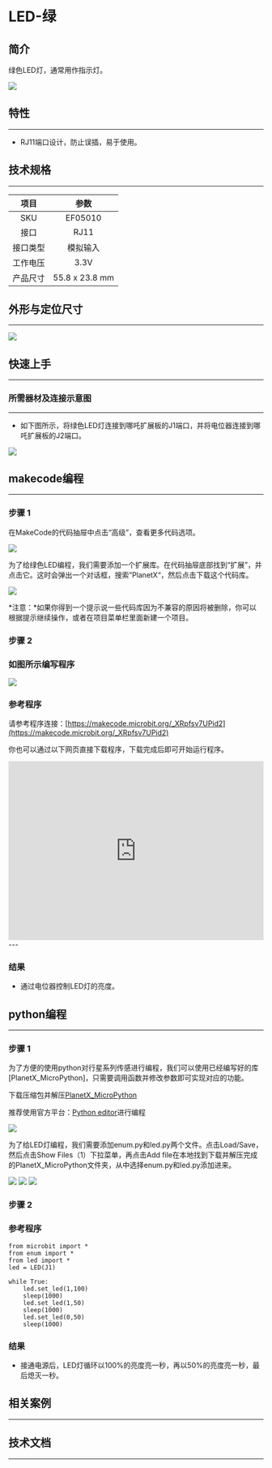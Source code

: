 # LED-绿

## 简介
绿色LED灯，通常用作指示灯。

![](./images/05010_01.png)

## 特性
---
- RJ11端口设计，防止误插，易于使用。
## 技术规格
---

项目 | 参数 
:-: | :-: 
SKU|EF05010
接口|RJ11
接口类型|模拟输入
工作电压|3.3V
产品尺寸|55.8 x 23.8 mm





## 外形与定位尺寸
---


![](./images/05010_02.png)


## 快速上手
---

### 所需器材及连接示意图
---

- 如下图所示，将绿色LED灯连接到哪吒扩展板的J1端口，并将电位器连接到哪吒扩展板的J2端口。

![](./images/05010_03.png)

## makecode编程
---

### 步骤 1
在MakeCode的代码抽屉中点击“高级”，查看更多代码选项。

![](./images/05001_04.png)

为了给绿色LED编程，我们需要添加一个扩展库。在代码抽屉底部找到“扩展”，并点击它。这时会弹出一个对话框，搜索”PlanetX“，然后点击下载这个代码库。

![](./images/05001_05.png)

*注意：*如果你得到一个提示说一些代码库因为不兼容的原因将被删除，你可以根据提示继续操作，或者在项目菜单栏里面新建一个项目。
### 步骤 2
### 如图所示编写程序

![](./images/05009_06.png)


### 参考程序
请参考程序连接：[https://makecode.microbit.org/_XRpfsv7UPid2](https://makecode.microbit.org/_XRpfsv7UPid2)

你也可以通过以下网页直接下载程序，下载完成后即可开始运行程序。

<div style="position:relative;height:0;padding-bottom:70%;overflow:hidden;"><iframe style="position:absolute;top:0;left:0;width:100%;height:100%;" src="https://makecode.microbit.org/#pub:_XRpfsv7UPid2" frameborder="0" sandbox="allow-popups allow-forms allow-scripts allow-same-origin"></iframe></div>  
---

### 结果
- 通过电位器控制LED灯的亮度。

## python编程
---


### 步骤 1

为了方便的使用python对行星系列传感进行编程，我们可以使用已经编写好的库[PlanetX_MicroPython]，只需要调用函数并修改参数即可实现对应的功能。

下载压缩包并解压[PlanetX_MicroPython](https://github.com/lionyhw/PlanetX_MicroPython/archive/master.zip)

推荐使用官方平台：[Python editor](https://python.microbit.org/v/2.0)进行编程

![](./images/05001_07.png)

为了给LED灯编程，我们需要添加enum.py和led.py两个文件。点击Load/Save，然后点击Show Files（1）下拉菜单，再点击Add file在本地找到下载并解压完成的PlanetX_MicroPython文件夹，从中选择enum.py和led.py添加进来。

![](./images/05001_08.png)
![](./images/05001_09.png)
![](./images/05009_10.png)

### 步骤 2
### 参考程序
```
from microbit import *
from enum import *
from led import *
led = LED(J1)

while True:
    led.set_led(1,100)
    sleep(1000)
    led.set_led(1,50)
    sleep(1000)
    led.set_led(0,50)
    sleep(1000)
```


### 结果
- 接通电源后，LED灯循环以100%的亮度亮一秒，再以50%的亮度亮一秒，最后熄灭一秒。
## 相关案例
---

## 技术文档
---

